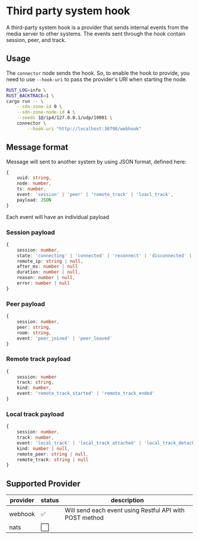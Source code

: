 # Third party system hook

A third-party system hook is a provider that sends internal events from the media server to other systems. The events sent through the hook contain session, peer, and track.

## Usage

The `connector` node sends the hook. So, to enable the hook to provide, you need to use `--hook-uri` to pass the provider's URI when starting the node.

```bash
RUST_LOG=info \
RUST_BACKTRACE=1 \
cargo run -- \
    --sdn-zone-id 0 \
    --sdn-zone-node-id 4 \
    --seeds 1@/ip4/127.0.0.1/udp/10001 \
    connector \
        --hook-uri "http://localhost:30798/webhook"
```

## Message format

Message will sent to another system by using JSON format, defined here:

```typescript
{
    uuid: string,
    node: number,
    ts: number,
    event: 'session' | 'peer' | 'remote_track' | 'loacl_track',
    payload: JSON
}
```

Each event will have an individual payload

### Session payload

```typescript
{
    session: number,
    state: 'connecting' | 'connected' | 'reconnect' | 'disconnected' | 'reconnected' | 'connect_error'
    remote_ip: string | null,
    after_ms: number | null
    duration: number | null,
    reason: number | null,
    error: number | null
}
```

### Peer payload

```typescript
{
    session: number,
    peer: string,
    room: string,
    event: 'peer_joined' | 'peer_leaved'
}
```

### Remote track payload

```typescript
{
    session: number
    track: string,
    kind: number,
    event: 'remote_track_started' | 'remote_track_ended'
}
```

### Local track payload

```typescript
{
    session: number,
    track: number,
    event: 'local_track' | 'local_track_attached' | 'local_track_detached',
    kind: number | null,
    remote_peer: string | null,
    remote_track: string | null
}
```

## Supported Provider

| provider | status               | description                                             |
| -------- | -------------------- | ------------------------------------------------------- |
| webhook  | :white_check_mark:   | Will send each event using Restful API with POST method |
| nats     | :white_large_square: |                                                         |
